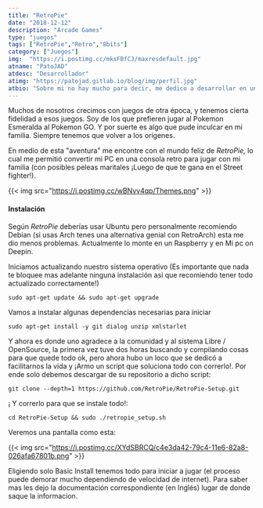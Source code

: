 ```yaml
---
title: "RetroPie"
date: "2018-12-12"
description: "Arcade Games"
type: "juegos"
tags: ["RetroPie","Retro","8bits"]
category: ["Juegos"]
img:  "https://i.postimg.cc/mksFBfCJ/maxresdefault.jpg"
atname: "PatoJAD"
atdesc: "Desarrollador"
atimg: "https://patojad.gitlab.io/blog/img/perfil.jpg"
atbio: "Sobre mi no hay mucho para decir, me dedico a desarrollar en una empresa de telecomunicaciones, utilizo linux desde el 2012 y hace años que es mi sistema operativo main. Soy una persona que busca crecer profesionalmente sin dejar de divertirse y hacer lo que me gusta. Siempre digo que cuando un proyecto sale es importante agradecer, por lo cual les recomiendo a todos leer la seccion Agreadecimientos en la cual me tome un tiempito para poder agradecer a todos y cada uno de los que hicieron posible todo esto."
---
```


Muchos de nosotros crecimos con juegos de otra época, y tenemos cierta fidelidad a esos juegos. Soy de los que prefieren jugar al Pokemon Esmeralda al Pokemon GO. Y por suerte es algo que pude inculcar en mi familia. Siempre tenemos que volver a los orígenes.

En medio de esta "aventura" me encontre con el mundo feliz de _RetroPie,_ lo cual me permitió convertir mi PC en una consola retro para jugar con mi familia (con posibles peleas maritales ¡Luego de que te gana en el Street fighter!).

{{< img src="https://i.postimg.cc/wBNvv4qp/Themes.png" >}}
<br>
#### Instalación
Según _RetroPie_ deberías usar Ubuntu pero personalmente recomiendo Debian (si usas Arch tenes una alternativa genial con RetroArch) esta me dio menos problemas. Actualmente lo monte en un Raspberry y en Mi pc on Deepin.

Iniciamos actualizando nuestro sistema operativo (Es importante que nada te bloquee mas adelante ninguna instalación asi que recomiendo tener todo actualizado correctamente!)

    sudo apt-get update && sudo apt-get upgrade

Vamos a instalar algunas dependencias necesarias para iniciar

    sudo apt-get install -y git dialog unzip xmlstarlet

Y ahora es donde uno agradece a la comunidad y al sistema Libre / OpenSource, la primera vez tuve dos horas buscando y compilando cosas para que quede todo ok, pero ahora hubo un loco que se dedicó a facilitarnos la vida y ¡Armo un script que soluciona todo con correrlo!. Por ende solo debemos descargar de su repositorio a dicho script:

    git clone --depth=1 https://github.com/RetroPie/RetroPie-Setup.git

¡ Y correrlo para que se instale todo!:

    cd RetroPie-Setup && sudo ./retropie_setup.sh

Veremos una pantalla como esta:

{{< img src="https://i.postimg.cc/XYdSBRCQ/c4e3da42-79c4-11e6-82a8-026afa67801b.png" >}}

Eligiendo solo Basic Install tenemos todo para iniciar a jugar (el proceso puede demorar mucho dependiendo de velocidad de internet). Para saber mas les dejo la documentación correspondiente (en Inglés) lugar de donde saque la informacion.

